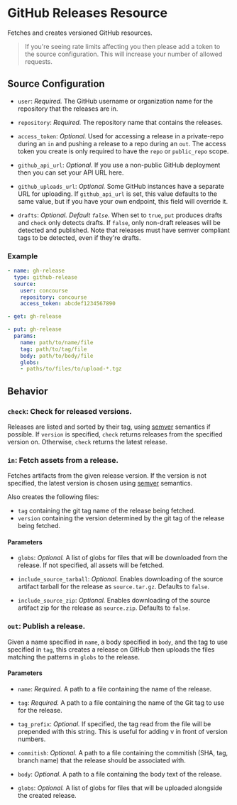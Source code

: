 # GitHub Releases Resource

Fetches and creates versioned GitHub resources.

> If you're seeing rate limits affecting you then please add a token to the source
> configuration. This will increase your number of allowed requests.

## Source Configuration

* `user`: *Required.* The GitHub username or organization name for the
  repository that the releases are in.

* `repository`: *Required.* The repository name that contains the releases.

* `access_token`: *Optional.* Used for accessing a release in a private-repo
   during an `in` and pushing a release to a repo during an `out`. The access
   token you create is only required to have the `repo` or `public_repo` scope.

* `github_api_url`: *Optional.* If you use a non-public GitHub deployment then
  you can set your API URL here.

* `github_uploads_url`: *Optional.* Some GitHub instances have a separate URL
  for uploading. If `github_api_url` is set, this value defaults to the same
  value, but if you have your own endpoint, this field will override it.

* `drafts`: *Optional. Default `false`.* When set to `true`, `put` produces
  drafts and `check` only detects drafts. If `false`, only non-draft releases
  will be detected and published. Note that releases must have semver compliant
  tags to be detected, even if they're drafts.

### Example

``` yaml
- name: gh-release
  type: github-release
  source:
    user: concourse
    repository: concourse
    access_token: abcdef1234567890
```

``` yaml
- get: gh-release
```

``` yaml
- put: gh-release
  params:
    name: path/to/name/file
    tag: path/to/tag/file
    body: path/to/body/file
    globs:
    - paths/to/files/to/upload-*.tgz
```

## Behavior

### `check`: Check for released versions.

Releases are listed and sorted by their tag, using
[semver](http://semver.org) semantics if possible. If `version` is specified, `check` returns releases from the specified version on. Otherwise, `check` returns the latest release.

### `in`: Fetch assets from a release.

Fetches artifacts from the given release version. If the version is not
specified, the latest version is chosen using [semver](http://semver.org)
semantics.

Also creates the following files:

* `tag` containing the git tag name of the release being fetched.
* `version` containing the version determined by the git tag of the release being fetched.

#### Parameters

* `globs`: *Optional.* A list of globs for files that will be downloaded from
  the release. If not specified, all assets will be fetched.

* `include_source_tarball`: *Optional.* Enables downloading of the source
  artifact tarball for the release as `source.tar.gz`. Defaults to `false`.

* `include_source_zip`: *Optional.* Enables downloading of the source
  artifact zip for the release as `source.zip`. Defaults to `false`.

### `out`: Publish a release.

Given a name specified in `name`, a body specified in `body`, and the tag to use
specified in `tag`, this creates a release on GitHub then uploads the files
matching the patterns in `globs` to the release.

#### Parameters

* `name`: *Required.* A path to a file containing the name of the release.

* `tag`: *Required.* A path to a file containing the name of the Git tag to use
  for the release.

* `tag_prefix`: *Optional.*  If specified, the tag read from the file will be
prepended with this string. This is useful for adding v in front of version numbers.

* `commitish`: *Optional.* A path to a file containing the commitish (SHA, tag,
  branch name) that the release should be associated with.

* `body`: *Optional.* A path to a file containing the body text of the release.

* `globs`: *Optional.* A list of globs for files that will be uploaded alongside
  the created release.
